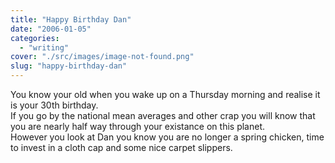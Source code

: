 ```yaml
---
title: "Happy Birthday Dan"
date: "2006-01-05"
categories: 
  - "writing"
cover: "./src/images/image-not-found.png"
slug: "happy-birthday-dan"
---
```


You know your old when you wake up on a Thursday morning and realise it is your 30th birthday.  
If you go by the national mean averages and other crap you will know that you are nearly half way through your existance on this planet.  
However you look at Dan you know you are no longer a spring chicken, time to invest in a cloth cap and some nice carpet slippers.
